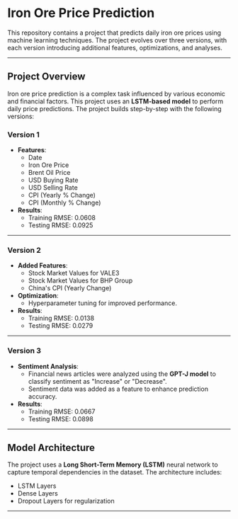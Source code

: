 # Iron Ore Price Prediction

This repository contains a project that predicts daily iron ore prices using machine learning techniques. The project evolves over three versions, with each version introducing additional features, optimizations, and analyses.

---

## Project Overview

Iron ore price prediction is a complex task influenced by various economic and financial factors. This project uses an **LSTM-based model** to perform daily price predictions. The project builds step-by-step with the following versions:

### **Version 1**
- **Features**:
  - Date  
  - Iron Ore Price  
  - Brent Oil Price  
  - USD Buying Rate  
  - USD Selling Rate  
  - CPI (Yearly % Change)  
  - CPI (Monthly % Change)  
- **Results**:  
  - Training RMSE: 0.0608  
  - Testing RMSE: 0.0925  

---

### **Version 2**
- **Added Features**:
  - Stock Market Values for VALE3  
  - Stock Market Values for BHP Group  
  - China's CPI (Yearly Change)  
- **Optimization**:  
  - Hyperparameter tuning for improved performance.  
- **Results**:  
  - Training RMSE: 0.0138  
  - Testing RMSE: 0.0279  

---

### **Version 3**
- **Sentiment Analysis**:
  - Financial news articles were analyzed using the **GPT-J model** to classify sentiment as "Increase" or "Decrease".  
  - Sentiment data was added as a feature to enhance prediction accuracy.  
- **Results**:  
  - Training RMSE: 0.0667  
  - Testing RMSE: 0.0898  

---

## Model Architecture

The project uses a **Long Short-Term Memory (LSTM)** neural network to capture temporal dependencies in the dataset. The architecture includes:
- LSTM Layers  
- Dense Layers  
- Dropout Layers for regularization  

---

